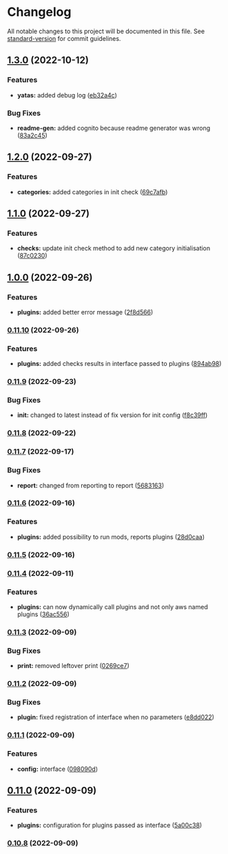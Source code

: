 # Changelog

All notable changes to this project will be documented in this file. See [standard-version](https://github.com/conventional-changelog/standard-version) for commit guidelines.

## [1.3.0](https://github.com/padok-team/YATAS/compare/v1.2.0...v1.3.0) (2022-10-12)


### Features

* **yatas:** added debug log ([eb32a4c](https://github.com/padok-team/YATAS/commit/eb32a4cffa8f869611a59976ec76cce45a07329a))


### Bug Fixes

* **readme-gen:** added cognito because readme generator was wrong ([83a2c45](https://github.com/padok-team/YATAS/commit/83a2c453d896e3df00c8722d288c722369fca9de))

## [1.2.0](https://github.com/padok-team/YATAS/compare/v1.1.0...v1.2.0) (2022-09-27)


### Features

* **categories:** added categories in init check ([69c7afb](https://github.com/padok-team/YATAS/commit/69c7afba8ba7a5e46d738e207c455aff10c3cb5c))

## [1.1.0](https://github.com/padok-team/YATAS/compare/v1.0.0...v1.1.0) (2022-09-27)


### Features

* **checks:** update init check method to add new category initialisation ([87c0230](https://github.com/padok-team/YATAS/commit/87c0230b38c898e081737b30e04a5ccecb3f9223))

## [1.0.0](https://github.com/padok-team/YATAS/compare/v0.11.10...v1.0.0) (2022-09-26)


### Features

* **plugins:** added better error message ([2f8d566](https://github.com/padok-team/YATAS/commit/2f8d56686888234884f20f27703cc9a9a6bff68f))

### [0.11.10](https://github.com/padok-team/YATAS/compare/v0.11.9...v0.11.10) (2022-09-26)


### Features

* **plugins:** added checks results in interface passed to plugins ([894ab98](https://github.com/padok-team/YATAS/commit/894ab98bb9bb52b3a34f60db800be72035fb3407))

### [0.11.9](https://github.com/padok-team/YATAS/compare/v0.11.8...v0.11.9) (2022-09-23)


### Bug Fixes

* **init:** changed to latest instead of fix version for init config ([f8c39ff](https://github.com/padok-team/YATAS/commit/f8c39ff559fb0e14ea6aba824e50371532d8ae83))

### [0.11.8](https://github.com/padok-team/YATAS/compare/v0.11.7...v0.11.8) (2022-09-22)

### [0.11.7](https://github.com/padok-team/YATAS/compare/v0.11.6...v0.11.7) (2022-09-17)


### Bug Fixes

* **report:** changed from reporting to report ([5683163](https://github.com/padok-team/YATAS/commit/56831633bba8f6f27c59360618f8421e29994ed3))

### [0.11.6](https://github.com/padok-team/YATAS/compare/v0.11.5...v0.11.6) (2022-09-16)


### Features

* **plugins:** added possibility to run mods, reports plugins ([28d0caa](https://github.com/padok-team/YATAS/commit/28d0caa055dd8e0f950a37cd254045cd026237b8))

### [0.11.5](https://github.com/padok-team/YATAS/compare/v0.11.4...v0.11.5) (2022-09-16)

### [0.11.4](https://github.com/padok-team/YATAS/compare/v0.11.3...v0.11.4) (2022-09-11)


### Features

* **plugins:** can now dynamically call plugins and not only aws named plugins ([36ac556](https://github.com/padok-team/YATAS/commit/36ac5565d7bf1bb90e7cb74f810d72fbbfe6be04))

### [0.11.3](https://github.com/padok-team/YATAS/compare/v0.11.2...v0.11.3) (2022-09-09)


### Bug Fixes

* **print:** removed leftover print ([0269ce7](https://github.com/padok-team/YATAS/commit/0269ce7bf2cc4630587e3ed4ffb99040ac5d842a))

### [0.11.2](https://github.com/padok-team/YATAS/compare/v0.11.1...v0.11.2) (2022-09-09)


### Bug Fixes

* **plugin:** fixed registration of interface when no parameters ([e8dd022](https://github.com/padok-team/YATAS/commit/e8dd022fbb9f17e73b58f07b52e3340ea8a9d832))

### [0.11.1](https://github.com/padok-team/YATAS/compare/v0.11.0...v0.11.1) (2022-09-09)


### Features

* **config:** interface ([098090d](https://github.com/padok-team/YATAS/commit/098090d42ec09e027845b259a330a9d5aa74c4da))

## [0.11.0](https://github.com/padok-team/YATAS/compare/v0.10.8...v0.11.0) (2022-09-09)


### Features

* **plugins:** configuration for plugins passed as interface ([5a00c38](https://github.com/padok-team/YATAS/commit/5a00c381bf8aea72dcefd8f569e340a0f3298820))

### [0.10.8](https://github.com/padok-team/YATAS/compare/v0.10.7...v0.10.8) (2022-09-09)

